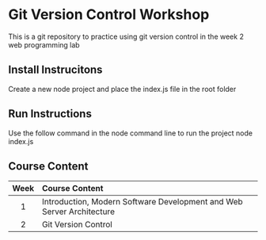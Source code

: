 # Git Version Control Workshop
This is a git repository to practice using git version control in the week 2 web programming lab

## Install Instrucitons
Create a new node project and place the index.js file in the root folder

## Run Instructions
Use the follow command in the node command line to run the project
node index.js

## Course Content

|Week   |Course Content|
| :---: |:----|
|1|Introduction, Modern Software Development and Web Server Architecture|
|2|Git Version Control| 

